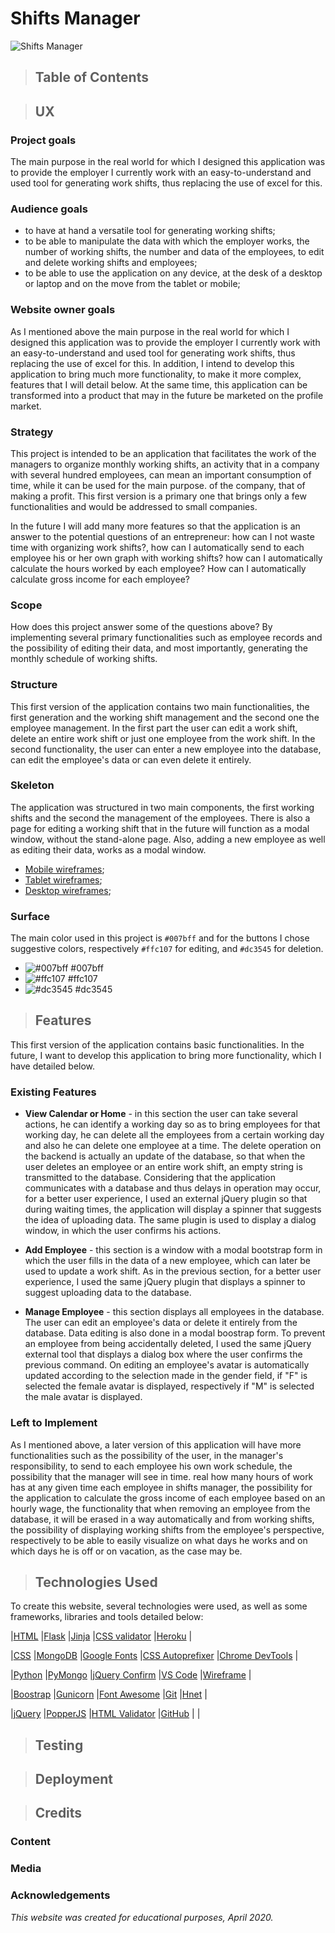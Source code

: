 # Shifts Manager

![Shifts Manager](https://raw.githubusercontent.com/iulianpro/shifts-manager/master/wireframes/multidevices.png)

> ## Table of Contents

> ## UX

### Project goals
The main purpose in the real world for which I designed this application was to provide the employer I currently work with an easy-to-understand and used tool for generating work shifts, thus replacing the use of excel for this.

### Audience goals
* to have at hand a versatile tool for generating working shifts;
* to be able to manipulate the data with which the employer works, the number of working shifts, the number and data of the employees, to edit and delete working shifts and employees;
* to be able to use the application on any device, at the desk of a desktop or laptop and on the move from the tablet or mobile;

### Website owner goals
As I mentioned above the main purpose in the real world for which I designed this application was to provide the employer I currently work with an easy-to-understand and used tool for generating work shifts, thus replacing the use of excel for this. In addition, I intend to develop this application to bring much more functionality, to make it more complex, features that I will detail below. At the same time, this application can be transformed into a product that may in the future be marketed on the profile market.

### Strategy
This project is intended to be an application that facilitates the work of the managers to organize monthly working shifts, an activity that in a company with several hundred employees, can mean an important consumption of time, while it can be used for the main purpose. of the company, that of making a profit. This first version is a primary one that brings only a few functionalities and would be addressed to small companies.

In the future I will add many more features so that the application is an answer to the potential questions of an entrepreneur: how can I not waste time with organizing work shifts?, how can I automatically send to each employee his or her own graph with working shifts? how can I automatically calculate the hours worked by each employee? How can I automatically calculate gross income for each employee?

### Scope
How does this project answer some of the questions above? By implementing several primary functionalities such as employee records and the possibility of editing their data, and most importantly, generating the monthly schedule of working shifts.

### Structure
This first version of the application contains two main functionalities, the first generation and the working shift management and the second one the employee management. In the first part the user can edit a work shift, delete an entire work shift or just one employee from the work shift. In the second functionality, the user can enter a new employee into the database, can edit the employee's data or can even delete it entirely.

### Skeleton
The application was structured in two main components, the first working shifts and the second the management of the employees. There is also a page for editing a working shift that in the future will function as a modal window, without the stand-alone page. Also, adding a new employee as well as editing their data, works as a modal window.

* [Mobile wireframes](https://github.com/iulianpro/shifts-manager/tree/master/wireframes/mobile);
* [Tablet wireframes](https://github.com/iulianpro/shifts-manager/tree/master/wireframes/tablet);
* [Desktop wireframes](https://github.com/iulianpro/shifts-manager/tree/master/wireframes/desktop);

### Surface
The main color used in this project is ```#007bff``` and for the buttons I chose suggestive colors, respectively ```#ffc107``` for editing, and ```#dc3545``` for deletion.

* ![#007bff](https://placehold.it/75x20/007bff/007bff) #007bff
* ![#ffc107](https://placehold.it/75x20/ffc107/ffc107) #ffc107
* ![#dc3545](https://placehold.it/75x20/dc3545/dc3545) #dc3545

> ## Features
This first version of the application contains basic functionalities. In the future, I want to develop this application to bring more functionality, which I have detailed below.

### Existing Features
* **View Calendar or Home** - in this section the user can take several actions, he can identify a working day so as to bring employees for that working day, he can delete all the employees from a certain working day and also he can delete one employee at a time. The delete operation on the backend is actually an update of the database, so that when the user deletes an employee or an entire work shift, an empty string is transmitted to the database. Considering that the application communicates with a database and thus delays in operation may occur, for a better user experience, I used an external jQuery plugin so that during waiting times, the application will display a spinner that suggests the idea of uploading data. The same plugin is used to display a dialog window, in which the user confirms his actions.

* **Add Employee** - this section is a window with a modal bootstrap form in which the user fills in the data of a new employee, which can later be used to update a work shift. As in the previous section, for a better user experience, I used the same jQuery plugin that displays a spinner to suggest uploading data to the database.

* **Manage Employee** - this section displays all employees in the database. The user can edit an employee's data or delete it entirely from the database. Data editing is also done in a modal boostrap form. To prevent an employee from being accidentally deleted, I used the same jQuery external tool that displays a dialog box where the user confirms the previous command. On editing an employee's avatar is automatically updated according to the selection made in the gender field, if "F" is selected the female avatar is displayed, respectively if "M" is selected the male avatar is displayed.

### Left to Implement
As I mentioned above, a later version of this application will have more functionalities such as the possibility of the user, in the manager's responsibility, to send to each employee his own work schedule, the possibility that the manager will see in time. real how many hours of work has at any given time each employee in shifts manager, the possibility for the application to calculate the gross income of each employee based on an hourly wage, the functionality that when removing an employee from the database, it will be erased in a way automatically and from working shifts, the possibility of displaying working shifts from the employee's perspective, respectively to be able to easily visualize on what days he works and on which days he is off or on vacation, as the case may be.

> ## Technologies Used
To create this website, several technologies were used, as well as some frameworks, libraries and tools detailed below:

|[HTML](https://www.w3schools.com/html/default.asp) |[Flask](https://flask.palletsprojects.com/en/1.1.x/) |[Jinja](https://jinja.palletsprojects.com/en/2.11.x/) |[CSS validator](https://jigsaw.w3.org/css-validator/) |[Heroku](https://jinja.palletsprojects.com/en/2.11.x/) |

|[CSS](https://www.w3schools.com/css/default.asp) |[MongoDB](https://www.mongodb.com/) |[Google Fonts](https://jigsaw.w3.org/css-validator/) |[CSS Autoprefixer](https://autoprefixer.github.io/) |[Chrome DevTools](https://autoprefixer.github.io/) |

|[Python](https://www.python.org/) |[PyMongo](https://api.mongodb.com/python/current/) |[jQuery Confirm](http://craftpip.github.io/jquery-confirm/) |[VS Code](https://autoprefixer.github.io/) |[Wireframe](https://wireframe.cc/) |

|[Boostrap](https://getbootstrap.com) |[Gunicorn](https://gunicorn.org/) |[Font Awesome](https://fontawesome.com/) |[Git](https://git-scm.com/) |[Hnet](https://hnet.com/png-to-ico/) |

|[jQuery](https://jquery.com/) |[PopperJS](https://popper.js.org/) |[HTML Validator](https://validator.w3.org/) |[GitHub](https://github.com/) | |

> ## Testing

> ## Deployment

> ## Credits
### Content
### Media
### Acknowledgements

*This website was created for educational purposes, April 2020.*